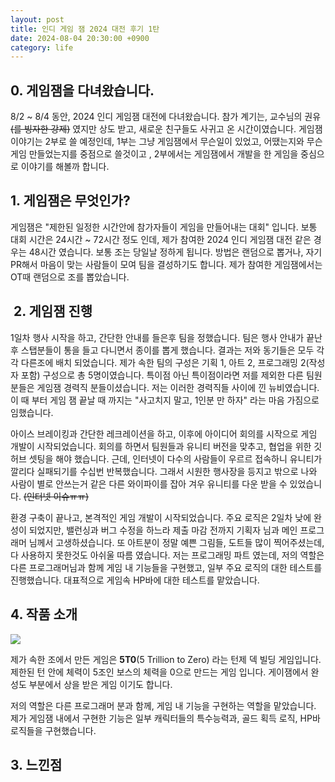 ```yaml
---
layout: post
title: 인디 게임 잼 2024 대전 후기 1탄
date: 2024-08-04 20:30:00 +0900
category: life
---
```


## 0. 게임잼을 다녀왔습니다.

8/2 ~ 8/4 동안, 2024 인디 게임잼 대전에 다녀왔습니다. 참가 계기는, 교수님의  권유~~(를 빙자한 강제)~~ 였지만 상도 받고, 새로운 친구들도 사귀고 온 시간이였습니다.  게임잼 이야기는 2부로 쓸 예정인데, 1부는 그냥 게임잼에서 무슨일이 있었고, 어땠는지와 무슨 게임 만들었는지를 중점으로 쓸것이고 , 2부에서는 게임잼에서 개발을 한 게임을 중심으로 이야기를 해볼까 합니다.

## 1. 게임잼은 무엇인가?

게임잼은 "제한된 일정한 시간안에 참가자들이 게임을 만들어내는 대회" 입니다. 보통 대회 시간은 24시간 ~  72시간 정도 인데, 제가 참여한 2024 인디 게임잼 대전 같은 경우는 48시간 였습니다. 보통 조는 당일날 정하게 됩니다. 방법은 랜덤으로 뽑거나, 자기 PR해서 마음이 맞는 사람들이 모여 팀을 결성하기도 합니다. 제가 참여한 게임잼에서는  OT때 랜덤으로 조를 뽑았습니다.

##  2. 게임잼 진행
 1일차 행사 시작을 하고, 간단한 안내를 들은후 팀을 정했습니다. 팀은 행사 안내가 끝난후 스탭분들이 통을 들고 다니면서 종이를 뽑게 했습니다. 결과는 저와 동기들은 모두 각각 다른조에 배치 되었습니다. 제가 속한 팀의 구성은 기획 1, 아트 2, 프로그래밍 2(작성자 포함)  구성으로 총 5명이였습니다. 특이점 아닌 특이점이라면 저를 제외한 다른 팀원분들은 게임잼 경력직 분들이셨습니다. 저는 이러한 경력직들 사이에 낀 뉴비였습니다. 이 때 부터 게임 잼 끝날 때 까지는 "사고치지 말고, 1인분 만 하자" 라는 마음 가짐으로 임했습니다.

 아이스 브레이킹과 간단한 레크레이션을 하고, 이후에 아이디어 회의를 시작으로 게임 개발이 시작되었습니다. 회의를 하면서 팀원들과 유니티 버전을 맞추고, 협업을 위한 깃허브 셋팅을 해야 했습니다. 근데, 인터넷이 다수의 사람들이 우르르 접속하니 유니티가 깔리다 실패되기를 수십번 반복했습니다. 그래서 시원한 행사장을 등지고 밖으로 나와 사람이 별로 안쓰는거 같은 다른 와이파이를 잡아 겨우 유니티를 다운 받을 수 있었습니다. ~~(인터넷 이슈ㅠㅠ)~~ 

 환경 구축이 끝나고, 본격적인 게임 개발이 시작되었습니다. 주요 로직은 2일차 낮에 완성이 되었지만, 밸런싱과 버그 수정을 하느라 제출 마감 전까지 기획자 님과 메인 프로그래머 님께서 고생하셨습니다. 또 아트분이 정말 예쁜 그림들, 도트들 많이 찍어주셨는데, 다 사용하지 못한것도 아쉬울 따름 였습니다. 저는 프로그래밍 파트 였는데, 저의 역할은 다른 프로그래머님과 함께 게임 내 기능들을 구현했고,  일부 주요 로직의 대한 테스트를 진행했습니다. 대표적으로 게임속 HP바에 대한 테스트를 맡았습니다. 

 ## 4. 작품 소개

![](D:\Github\PJF\penguinjean.github.io\public\img\2024-08-04-ind-gamejam-review-1.png)

제가 속한 조에서 만든 게임은 **5T0**(5 Trillion to Zero) 라는 턴제 덱 빌딩 게임입니다. 제한된 턴 안에 체력이 5조인 보스의 체력을 0으로 만드는  게임 입니다. 게이잼에서 완성도 부분에서 상을 받은 게임 이기도 합니다.

 저의 역할은 다른 프로그래머 분과 함께, 게임 내 기능을 구현하는 역할을 맡았습니다. 제가 게임잼 내에서 구현한 기능은 일부 캐릭터들의 특수능력과, 골드 획득 로직, HP바 로직들을 구현했습니다. 
 ## 3. 느낀점

 ## 

 